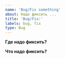 ```yaml
---
name: 'Bug/Fix something'
about: Надо фиксить ...
title: 'Bug/Fix:'
labels: bug, fix
type: Bug
---
```

**Где надо фиксить?**


**Что надо фиксить?**

